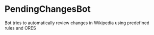 # PendingChangesBot
Bot tries to automatically review changes in Wikipedia using predefined rules and ORES
